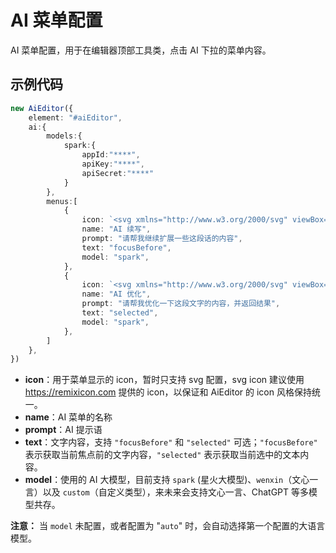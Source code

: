 # AI 菜单配置

AI 菜单配置，用于在编辑器顶部工具类，点击 AI 下拉的菜单内容。

## 示例代码

```typescript
new AiEditor({
    element: "#aiEditor",
    ai:{
        models:{
            spark:{
                appId:"****",
                apiKey:"****",
                apiSecret:"****"
            }
        },
        menus:[
            {
                icon: `<svg xmlns="http://www.w3.org/2000/svg" viewBox="0 0 24 24"><path fill="none" d="M0 0h24v24H0z"></path><path d="M4 18.9997H20V13.9997H22V19.9997C22 20.552 21.5523 20.9997 21 20.9997H3C2.44772 20.9997 2 20.552 2 19.9997V13.9997H4V18.9997ZM16.1716 6.9997L12.2218 3.04996L13.636 1.63574L20 7.9997L13.636 14.3637L12.2218 12.9495L16.1716 8.9997H5V6.9997H16.1716Z"></path></svg>`,
                name: "AI 续写",
                prompt: "请帮我继续扩展一些这段话的内容",
                text: "focusBefore",
                model: "spark",
            },
            {
                icon: `<svg xmlns="http://www.w3.org/2000/svg" viewBox="0 0 24 24"><path fill="none" d="M0 0h24v24H0z"></path><path d="M15 5.25C16.7949 5.25 18.25 3.79493 18.25 2H19.75C19.75 3.79493 21.2051 5.25 23 5.25V6.75C21.2051 6.75 19.75 8.20507 19.75 10H18.25C18.25 8.20507 16.7949 6.75 15 6.75V5.25ZM4 7C4 5.89543 4.89543 5 6 5H13V3H6C3.79086 3 2 4.79086 2 7V17C2 19.2091 3.79086 21 6 21H18C20.2091 21 22 19.2091 22 17V12H20V17C20 18.1046 19.1046 19 18 19H6C4.89543 19 4 18.1046 4 17V7Z"></path></svg>`,
                name: "AI 优化",
                prompt: "请帮我优化一下这段文字的内容，并返回结果",
                text: "selected",
                model: "spark",
            },
        ]
    },
})
```

- **icon**：用于菜单显示的 icon，暂时只支持 svg 配置，svg icon 建议使用 https://remixicon.com 提供的 icon，以保证和 AiEditor 的 icon 风格保持统一。
- **name**：AI 菜单的名称
- **prompt**：AI 提示语
- **text**：文字内容，支持 `"focusBefore"` 和 `"selected"` 可选；`"focusBefore"` 表示获取当前焦点前的文字内容，`"selected"` 表示获取当前选中的文本内容。
- **model**：使用的 AI 大模型，目前支持 `spark` (星火大模型)、`wenxin`（文心一言）以及 `custom`（自定义类型），来未来会支持文心一言、ChatGPT 等多模型共存。

**注意：** 当 `model` 未配置，或者配置为 "`auto`" 时，会自动选择第一个配置的大语言模型。
